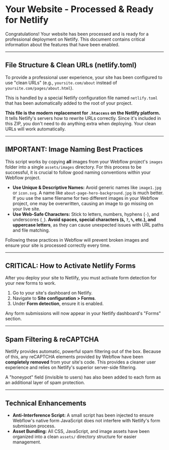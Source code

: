 # Your Website - Processed & Ready for Netlify

Congratulations! Your website has been processed and is ready for a professional deployment on Netlify. This document contains critical information about the features that have been enabled.

---

## File Structure & Clean URLs (netlify.toml)

To provide a professional user experience, your site has been configured to use "clean URLs" (e.g., `yoursite.com/about` instead of `yoursite.com/pages/about.html`).

This is handled by a special Netlify configuration file named `netlify.toml` that has been automatically added to the root of your project.

**This file is the modern replacement for `.htaccess` on the Netlify platform.** It tells Netlify's servers how to rewrite URLs correctly. Since it's included in this ZIP, you don't need to do anything extra when deploying. Your clean URLs will work automatically.

---

## IMPORTANT: Image Naming Best Practices

This script works by copying **all** images from your Webflow project's `images` folder into a single `assets/images` directory. For this process to be successful, it is crucial to follow good naming conventions within your Webflow project.

*   **Use Unique & Descriptive Names:** Avoid generic names like `image1.jpg` or `icon.svg`. A name like `about-page-hero-background.jpg` is much better. If you use the same filename for two different images in your Webflow project, one may be overwritten, causing an image to go missing on your live site.
*   **Use Web-Safe Characters:** Stick to letters, numbers, hyphens (`-`), and underscores (`_`). **Avoid spaces, special characters (`&`, `?`, `%`, etc.), and uppercase letters**, as they can cause unexpected issues with URL paths and file matching.

Following these practices in Webflow will prevent broken images and ensure your site is processed correctly every time.

---

## CRITICAL: How to Activate Netlify Forms

After you deploy your site to Netlify, you must activate form detection for your new forms to work.

1.  Go to your site's dashboard on Netlify.
2.  Navigate to **Site configuration > Forms**.
3.  Under **Form detection**, ensure it is enabled.

Any form submissions will now appear in your Netlify dashboard's "Forms" section.

---

## Spam Filtering & reCAPTCHA

Netlify provides automatic, powerful spam filtering out of the box. Because of this, any reCAPTCHA elements provided by Webflow have been **completely removed** from your site's code. This provides a cleaner user experience and relies on Netlify's superior server-side filtering.

A "honeypot" field (invisible to users) has also been added to each form as an additional layer of spam protection.

---

## Technical Enhancements

*   **Anti-Interference Script:** A small script has been injected to ensure Webflow's native form JavaScript does not interfere with Netlify's form submission process.
*   **Asset Bundling:** All CSS, JavaScript, and image assets have been organized into a clean `assets/` directory structure for easier management.
